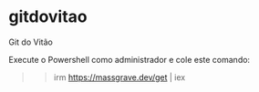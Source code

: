 # gitdovitao
Git do Vitão


Execute o Powershell como administrador e cole este comando:

>> irm https://massgrave.dev/get | iex


